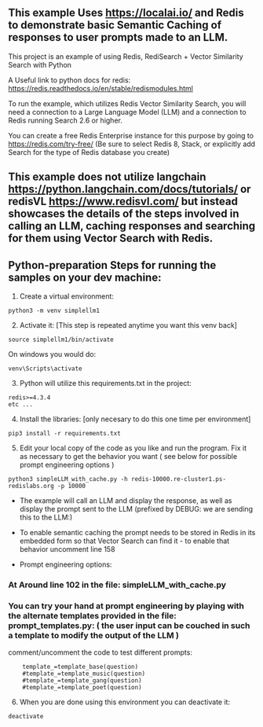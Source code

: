 
## This example Uses https://localai.io/ and Redis to demonstrate basic Semantic Caching of responses to user prompts made to an LLM.

This project is an example of using Redis, RediSearch + Vector Similarity Search with Python

A Useful link to python docs for redis:
https://redis.readthedocs.io/en/stable/redismodules.html 

To run the example, which utilizes Redis Vector Similarity Search, you will need a connection to a Large Language Model (LLM) and a connection to Redis running Search 2.6 or higher. 

You can create a free Redis Enterprise instance for this purpose by going to https://redis.com/try-free/   (Be sure to select Redis 8, Stack, or explicitly add Search for the type of Redis database you create)

## This example does not utilize langchain https://python.langchain.com/docs/tutorials/ or redisVL https://www.redisvl.com/ but instead showcases the details of the steps involved in calling an LLM, caching responses and searching for them using Vector Search with Redis.  

## Python-preparation Steps for running the samples on your dev machine:


1. Create a virtual environment:

```
python3 -m venv simplellm1
```

2. Activate it:  [This step is repeated anytime you want this venv back]

```
source simplellm1/bin/activate
```

On windows you would do:

```
venv\Scripts\activate
```

3. Python will utilize this requirements.txt in the project:

```
redis>=4.3.4
etc ...
```

4. Install the libraries: [only necesary to do this one time per environment]

```
pip3 install -r requirements.txt
```

5. Edit your local copy of the code as you like and run the program.  Fix it as necessary to get the behavior you want ( see below for possible prompt engineering options )

```
python3 simpleLLM_with_cache.py -h redis-10000.re-cluster1.ps-redislabs.org -p 10000
```

* The example will call an LLM and display the response, as well as display the prompt sent to the LLM (prefixed by DEBUG: we are sending this to the LLM:)

* To enable semantic caching the prompt needs to be stored in Redis in its embedded form so that Vector Search can find it - to enable that behavior uncomment line 158

* Prompt engineering options:
### At Around line 102 in the file: simpleLLM_with_cache.py 
### You can try your hand at prompt engineering by playing with the alternate templates provided in the file: prompt_templates.py: ( the user input can be couched in such a template to modify the output of the LLM )
comment/uncomment the code to test different prompts:
```
    template_=template_base(question) 
    #template_=template_music(question)
    #template_=template_gang(question)
    #template_=template_poet(question)
```

6. When you are done using this environment you can deactivate it:

```
deactivate
```